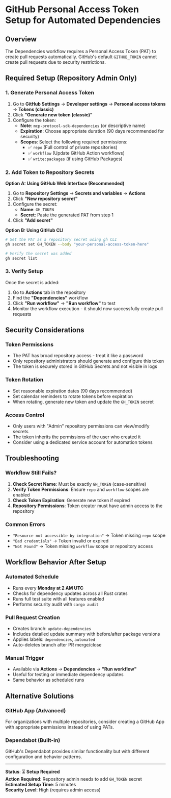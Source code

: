 # GitHub Personal Access Token Setup for Automated Dependencies

## Overview

The Dependencies workflow requires a Personal Access Token (PAT) to create pull requests automatically. GitHub's default `GITHUB_TOKEN` cannot create pull requests due to security restrictions.

## Required Setup (Repository Admin Only)

### 1. Generate Personal Access Token

1. Go to **GitHub Settings** → **Developer settings** → **Personal access tokens** → **Tokens (classic)**
2. Click **"Generate new token (classic)"**
3. Configure the token:
   - **Note**: `mcp-protocol-sdk-dependencies` (or descriptive name)
   - **Expiration**: Choose appropriate duration (90 days recommended for security)
   - **Scopes**: Select the following required permissions:
     - ✅ `repo` (Full control of private repositories)
     - ✅ `workflow` (Update GitHub Action workflows)
     - ✅ `write:packages` (if using GitHub Packages)

### 2. Add Token to Repository Secrets

**Option A: Using GitHub Web Interface (Recommended)**
1. Go to **Repository Settings** → **Secrets and variables** → **Actions**
2. Click **"New repository secret"**
3. Configure the secret:
   - **Name**: `GH_TOKEN`
   - **Secret**: Paste the generated PAT from step 1
4. Click **"Add secret"**

**Option B: Using GitHub CLI**
```bash
# Set the PAT as a repository secret using gh CLI
gh secret set GH_TOKEN --body "your-personal-access-token-here"

# Verify the secret was added
gh secret list
```

### 3. Verify Setup

Once the secret is added:

1. Go to **Actions** tab in the repository
2. Find the **"Dependencies"** workflow
3. Click **"Run workflow"** → **"Run workflow"** to test
4. Monitor the workflow execution - it should now successfully create pull requests

## Security Considerations

### Token Permissions
- The PAT has broad repository access - treat it like a password
- Only repository administrators should generate and configure this token
- The token is securely stored in GitHub Secrets and not visible in logs

### Token Rotation
- Set reasonable expiration dates (90 days recommended)
- Set calendar reminders to rotate tokens before expiration
- When rotating, generate new token and update the `GH_TOKEN` secret

### Access Control
- Only users with "Admin" repository permissions can view/modify secrets
- The token inherits the permissions of the user who created it
- Consider using a dedicated service account for automation tokens

## Troubleshooting

### Workflow Still Fails?

1. **Check Secret Name**: Must be exactly `GH_TOKEN` (case-sensitive)
2. **Verify Token Permissions**: Ensure `repo` and `workflow` scopes are enabled
3. **Check Token Expiration**: Generate new token if expired
4. **Repository Permissions**: Token creator must have admin access to the repository

### Common Errors

- `"Resource not accessible by integration"` → Token missing `repo` scope
- `"Bad credentials"` → Token invalid or expired
- `"Not Found"` → Token missing `workflow` scope or repository access

## Workflow Behavior After Setup

### Automated Schedule
- Runs every **Monday at 2 AM UTC**
- Checks for dependency updates across all Rust crates
- Runs full test suite with all features enabled
- Performs security audit with `cargo audit`

### Pull Request Creation
- Creates branch: `update-dependencies`
- Includes detailed update summary with before/after package versions
- Applies labels: `dependencies`, `automated`
- Auto-deletes branch after PR merge/close

### Manual Trigger
- Available via **Actions** → **Dependencies** → **"Run workflow"**
- Useful for testing or immediate dependency updates
- Same behavior as scheduled runs

## Alternative Solutions

### GitHub App (Advanced)
For organizations with multiple repositories, consider creating a GitHub App with appropriate permissions instead of using PATs.

### Dependabot (Built-in)
GitHub's Dependabot provides similar functionality but with different configuration and behavior patterns.

---

**Status**: ⏳ **Setup Required**  
**Action Required**: Repository admin needs to add `GH_TOKEN` secret  
**Estimated Setup Time**: 5 minutes  
**Security Level**: High (requires admin access)
